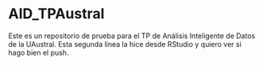 # AID_TPAustral
Este es un repositorio de prueba para el TP de Análisis Inteligente de Datos de la UAustral.
Esta segunda línea la hice desde RStudio y quiero ver si hago bien el push. 
